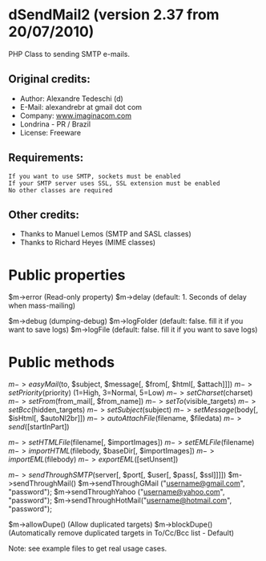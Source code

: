 dSendMail2 (version 2.37 from 20/07/2010)
==========

PHP Class to sending SMTP e-mails.

Original credits:
-----------------

*  Author:  Alexandre Tedeschi (d)
*  E-Mail:  alexandrebr at gmail dot com
*  Company: www.imaginacom.com
*  Londrina - PR / Brazil
*  License: Freeware

Requirements:
-------------

    If you want to use SMTP, sockets must be enabled
    If your SMTP server uses SSL, SSL extension must be enabled
    No other classes are required

Other credits:
--------------

* Thanks to Manuel Lemos  (SMTP and SASL classes)
* Thanks to Richard Heyes (MIME classes)

Public properties
=================

$m->error (Read-only property)
$m->delay (default: 1. Seconds of delay when mass-mailing)

$m->debug (dumping-debug)
$m->logFolder (default: false. fill it if you want to save logs)
$m->logFile   (default: false. fill it if you want to save logs)

Public methods
==============

$m->easyMail   ($to, $subject, $message[, $from[, $html[, $attach]]])
$m->setPriority($priority)   (1=High, 3=Normal, 5=Low)
$m->setCharset ($charset)
$m->setFrom    ($from_mail[, $from_name])
$m->setTo      ($visible_targets)
$m->setBcc     ($hidden_targets)
$m->setSubject ($subject)
$m->setMessage ($body[, $isHtml[, $autoNl2br]])
$m->autoAttachFile($filename, $filedata)
$m->send       ([$startInPart])

$m->setHTMLFile($filename[, $importImages])
$m->setEMLFile ($filename)
$m->importHTML ($filebody, $baseDir[, $importImages])
$m->importEML  ($filebody)
$m->exportEML  ([$setUnsent])

$m->sendThroughSMTP($server[, $port[, $user[, $pass[, $ssl]]]])
$m->sendThroughMail()
$m->sendThroughGMail  ("username@gmail.com",   "password");
$m->sendThroughYahoo  ("username@yahoo.com",   "password");
$m->sendThroughHotMail("username@hotmail.com", "password");

$m->allowDupe() (Allow duplicated targets)
$m->blockDupe() (Automatically remove duplicated targets in To/Cc/Bcc list - Default)

Note: see example files to get real usage cases.

